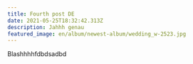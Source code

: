 ```yaml
---
title: Fourth post DE
date: 2021-05-25T18:32:42.313Z
description: Jahhh genau
featured_image: en/album/newest-album/wedding_w-2523.jpg
---
```

Blashhhhfdbdsadbd